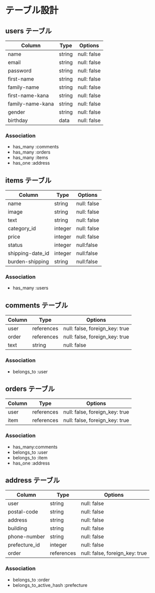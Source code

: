 # テーブル設計

## users テーブル

| Column         | Type    | Options     |
| -------------- | ------- | ----------- |
| name           | string  | null: false |
| email          | string  | null: false |
| password       | string  | null: false |
|first-name      | string  | null: false |
|family-name     | string  | null: false |
|first-name-kana | string  | null: false |
|family-name-kana| string  | null: false |
| gender         | string  | null: false |
| birthday       | data    | null: false |

### Association

- has_many :comments
- has_many :orders
- has_many :items
- has_one :address

## items テーブル

| Column           | Type       | Options                        |
| ---------------- | ---------- | ------------------------------ |
| name             | string     | null: false                    |
| image            | string     | null: false                    |
| text             | string     | null: false                    |
| category_id      | integer    | null: false                    |
| price            | integer    | null: false                    |
| status           | integer    | null:false                     |
| shipping-date_id | integer    | null:false                     |
| burden-shipping  | string     | null:false                     |


### Association

- has_many :users

## comments テーブル

| Column | Type       | Options                        |
| ------ | ---------- | ------------------------------ |
| user   | references | null: false, foreign_key: true |
| order  | references | null: false, foreign_key: true |
| text   | string     | null: false                    |

### Association

- belongs_to :user

## orders テーブル

| Column  | Type       | Options                        |
| ------- | ---------- | ------------------------------ |
| user    | references | null: false, foreign_key: true |
| item    | references | null: false, foreign_key: true |

### Association

- has_many:comments
- belongs_to :user
- belongs_to :item
- has_one :address

## address テーブル
| Column        | Type       | Options                        |
| ------------- | ---------- | ------------------------------ |
| user          | string     | null: false                    |
| postal-code   | string     | null: false                    |
| address       | string     | null: false                    |
| building      | string     | null: false                    |
| phone-number  | string     | null: false                    |
| prefecture_id | integer    | null: false                    |
| order         | references | null: false, foreign_key: true |

### Association
- belongs_to :order
- belongs_to_active_hash :prefecture